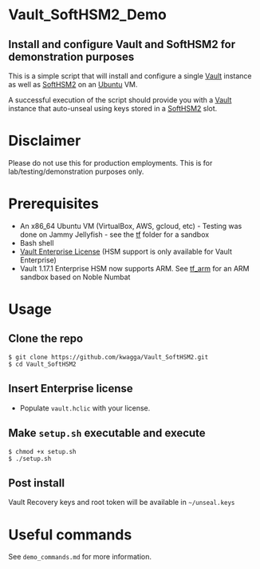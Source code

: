 # Vault_SoftHSM2_Demo

## Install and configure Vault and SoftHSM2 for demonstration purposes

This is a simple script that will install and configure a single [Vault](https://www.vaultproject.io/) instance as well as [SoftHSM2](https://github.com/opendnssec/SoftHSMv2) on an [Ubuntu](https://ubuntu.com/) VM.

A successful execution of the script should provide you with a [Vault](https://www.vaultproject.io/) instance that auto-unseal using keys stored in a [SoftHSM2](https://github.com/opendnssec/SoftHSMv2) slot.

# Disclaimer
Please do not use this for production employments. This is for lab/testing/demonstration purposes only.

# Prerequisites
- An x86_64 Ubuntu VM (VirtualBox, AWS, gcloud, etc) - Testing was done on Jammy Jellyfish - see the [tf](https://github.com/kwagga/Vault_SoftHSM2/tree/main/tf) folder for a sandbox
- Bash shell
- [Vault Enterprise License](https://www.vaultproject.io/docs/enterprise/license) (HSM support is only available for Vault Enterprise)
- Vault 1.17.1 Enterprise HSM now supports ARM. See [tf_arm](https://github.com/kwagga/Vault_SoftHSM2/tree/main/t_arm) for an ARM sandbox based on Noble Numbat

# Usage
## Clone the repo
```
$ git clone https://github.com/kwagga/Vault_SoftHSM2.git
$ cd Vault_SoftHSM2
```
## Insert Enterprise license
- Populate `vault.hclic` with your license.

## Make `setup.sh` executable and execute
```
$ chmod +x setup.sh
$ ./setup.sh
```
## Post install
Vault Recovery keys and root token will be available in `~/unseal.keys`

# Useful commands

See `demo_commands.md` for more information.
